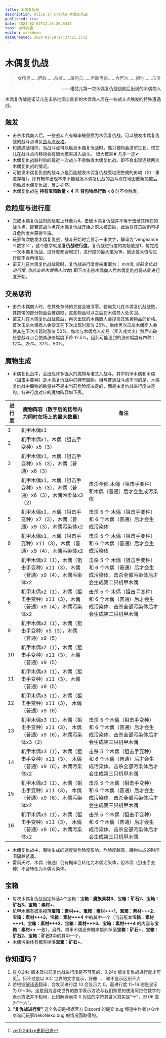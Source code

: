 ```yaml
---
title: 木偶复仇战
description: Alice In Cradle 木偶复仇战
published: true
date: 2024-02-02T13:36:25.541Z
tags: 游戏内容
editor: markdown
dateCreated: 2024-01-29T18:27:21.373Z
---
```


# 木偶复仇战
> 女精灵……胆敢……杀掉……采购员……若敢再杀……会再次……把你……击溃
**<p style="text-align: right;">——诺艾儿第一次木偶复仇战战败后出现的木偶商人</p>**

木偶复仇战是诺艾儿在击杀地图上刷新的木偶商人后在一些战斗点触发的特殊遭遇战。

## 触发
- 击杀木偶商人后，一些战斗点有概率被替换为木偶复仇战。可以触发木偶复仇战的战斗点详见[战斗点表格](/zh/battle-locations#%E6%88%98%E6%96%97%E7%82%B9%E8%A1%A8%E6%A0%BC)。
- 和遭遇战相同，当战斗点可以触发木偶复仇战时，魔力植物会提前生长，诺艾儿在战斗点内移动会有很大概率进入战斗。 <span class=spoiler>很大概率✘ 几乎一定✔</span>
- 木偶复仇战胜利后的最近一次战斗不会触发木偶复仇战。即不会出现连续两次木偶复仇战的情况。
- 可触发木偶复仇战的战斗点是否能触发木偶复仇战受地图生成的影响（如：重进存档）。即有概率出现本来不能触发木偶复仇战的战斗点在地图重新加载后能触发木偶复仇战，反之亦然。
- 木偶复仇战在 **持有宝箱数量 < 4** 且 **背包物品行数 < 8** 时不会触发。

## 危险度与进行度
- 完成木偶复仇战的危险度上升量为4。击破木偶复仇战并不等于击破其所在的战斗点，即若该战斗点在木偶复仇战开始之前未被击破，此后将其击破仍可提升危险度并获得宝箱。
- 玩家每次触发木偶复仇战，战斗开始时会显示一串文字，解译为“vengeance %数字%”，这个数字就是**复仇战进行度**。复仇战进行度的初始值是1，每完成一次木偶复仇战，进行度都会增加1，进行度的最大值为16，到达最大值后进行度不会再增加。
- 诺艾儿在木偶复仇战战败时，复仇战进行度会被重置为：
  $min(8, 当前复仇战进行度, 当前击杀木偶商人次数)$
  即下次击杀木偶商人后木偶复仇战将从此进行度开始。

## 交易惩罚
- 击杀木偶商人时，在其处存储的兑锭会被清零。若诺艾儿在木偶复仇战战败，其携带的部分物品会被窃取，这些物品可以之后在木偶商人处买回。
- 诺艾儿在木偶复仇战战败后，再次出现的木偶商人会提高其售卖物品的价格。首次击杀木偶商人会使其在下次出现时涨价 25%，后续再次击杀木偶商人会使其在下次出现时涨价 50%。每次与木偶商人交易（买入或卖出）然后击破任意战斗点会使其涨价幅度下降 12.5%，因此可能见到的涨价幅度有四种：12%、25%、37%、50%。

## 魔物生成
- 木偶复仇战中，会出现许多强大的魔物与诺艾儿战斗。其中机甲木偶和木偶（狙击手变种）是木偶复仇战中的特有魔物。但与普通战斗点不同的是，木偶复仇战中魔物的数量并不是由当前危险度决定的，而是由复仇战进行度决定的。各进行度对应的魔物阵容如下表。

| 进行度 | 魔物阵容（数字后的括号内为同时在场上的最大数量） | 备注 |
| --- | --- | --- |
| 1 | 机甲木偶x1 | |
| 2 | 机甲木偶x1，木偶（狙击手变种）x5（3） | |
| 3 | 机甲木偶x1，木偶（狙击手变种）x5（3），木偶（普通）x6（3） | |
| 4 | 机甲木偶x1，木偶（狙击手变种）x5（3），木偶（普通）x6（3），木偶污染体x3（2） | 击杀全部 木偶（狙击手变种）和木偶（普通）后才会生成污染体 |
| 5 | 机甲木偶x1，木偶（狙击手变种）x7（3），木偶（普通）x9（3），木偶污染体x2 | 击杀 5 个 木偶（狙击手变种）和 6 个木偶（普通）后才会生成污染体 |
| 6 | 机甲木偶x1，木偶（狙击手变种）x11（3），木偶（普通）x9（4），木偶污染体x2 | 击杀 5 个 木偶（狙击手变种）和 6 个木偶（普通）后才会生成污染体 |
| 7 | 机甲木偶x2（1），木偶（狙击手变种）x11（3），木偶（普通）x9（4），木偶污染体x2 | 击杀 5 个 木偶（狙击手变种）和 6 个木偶（普通）后才会生成污染体，击杀全部污染体后才会生成第二只机甲木偶 |
| 8 | 机甲木偶x2（1），木偶（狙击手变种）x11（3），木偶（普通）x9（4），木偶污染体x2 | 击杀 5 个 木偶（狙击手变种）和 6 个木偶（普通）后才会生成污染体，击杀全部污染体后才会生成第二只机甲木偶 |
| 9 | 机甲木偶x2（1），木偶（狙击手变种）x5（3），木偶（普通）x9（5） | |
| 10 | 机甲木偶x2（1），木偶（狙击手变种）x11（3），木偶（普通）x9（5） | |
| 11 | 机甲木偶x3（1），木偶（狙击手变种）x11（3），木偶（普通）x9（5） | |
| 12 | 机甲木偶x3（1），木偶（狙击手变种）x11（3）， 木偶（普通）x9（6） | |
| 13 | 机甲木偶x3（1），木偶（狙击手变种）x11（3）， 木偶（普通）x9（6），木偶污染体x3（2） | 击杀 5 个木偶（狙击手变种）和 6 个木偶（普通）后才会生成污染体，击杀全部污染体后才会生成第三只机甲木偶 |
| 14 | 机甲木偶x3（1），木偶（狙击手变种）x11（3）， 木偶（普通）x9（6），木偶污染体x2| 击杀 5 个木偶（狙击手变种）和 6 个木偶（普通）后才会生成污染体，击杀全部污染体后才会生成第三只机甲木偶 |
| 15 | 机甲木偶x3（1），木偶（狙击手变种）x11（3）， 木偶（普通）x9（6），木偶污染体x2| 击杀 5 个木偶（狙击手变种）和 6 个木偶（普通）后才会生成污染体，击杀全部污染体后才会生成第三只机甲木偶 |
| 16 | 机甲木偶x3（1），木偶（狙击手变种）x11（3）， 木偶（普通）x9（6），木偶污染体x2| 击杀 5 个木偶（狙击手变种）和 6 个木偶（普通）后才会生成污染体，击杀全部污染体后才会生成第三只机甲木偶 |

- 木偶复仇战中，魔物生成的速度受危险度影响。危险度越高，魔物生成的时间间隔越紧凑。
- 雷雨天时，木偶（普通）仍有概率会转化为木偶污染体，但木偶（狙击手变种）不会转化为木偶污染体。

## 宝箱
- 每次木偶复仇战固定掉落4个宝箱：**宝箱：魔族素材3、宝箱：矿石2、宝箱：矿石3、宝箱：素材+**。
- 机甲木偶有概率掉落**宝箱：素材++、宝箱：素材+++1、宝箱：素材+++2、宝箱：素材+++3、宝箱：素材+++4** 中的其中一个（当前版本**宝箱：素材+++1、宝箱：素材+++2、宝箱：素材+++3、宝箱：素材+++4** 的内容与**宝箱：素材++** 一致）。另外，机甲木偶还有概率额外掉落**宝箱：矿石+、宝箱：矿石2、宝箱：矿石3**中的其中一个。
- 木偶污染体有概率掉落**宝箱：矿石+**。

## 你知道吗？
1. 在 0.24c 版本及以前复仇战进行度是不可见的，0.24d 版本复仇战进行度才可见[^1]。<span class=spoiler>只不过是以 AIC 世界的文字显示，好像…… 和不显示区别不大</span>
1. 若根据[解译表](/zh/easter-eggs)翻译，会发现进行度 10 会显示为 0，而进行度 11~16 则是显示为 01~06。这是因为游戏世界的数字表示方法与我们熟悉的使用阿拉伯数字的表示方法并不相同，比如解译表中 0 对应的字符其含义其实是“十”，即 06 意为“十六”。
1. **“复仇战进行度”** 这个名词是根据官方 Discord 的提交 bug 频道中作者ひなゆあ询问玩家NekoNeko bug 的情况而取得的。


[^1]:[ver0.24d+e更新日志](https://www.bilibili.com/read/cv26944154)